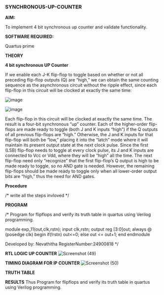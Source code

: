 ### SYNCHRONOUS-UP-COUNTER

**AIM:**

To implement 4 bit synchronous up counter and validate functionality.

**SOFTWARE REQUIRED:**

Quartus prime

**THEORY**

**4 bit synchronous UP Counter**

If we enable each J-K flip-flop to toggle based on whether or not all preceding flip-flop outputs (Q) are “high,” we can obtain the same counting sequence as the asynchronous circuit without the ripple effect, since each flip-flop in this circuit will be clocked at exactly the same time:

![image](https://github.com/naavaneetha/SYNCHRONOUS-UP-COUNTER/assets/154305477/d5db3fa0-e413-404c-b80e-b2f39d82e7e8)


![image](https://github.com/naavaneetha/SYNCHRONOUS-UP-COUNTER/assets/154305477/52cb61eb-d04b-442d-810c-31185a68410b)

Each flip-flop in this circuit will be clocked at exactly the same time.
The result is a four-bit synchronous “up” counter. Each of the higher-order flip-flops are made ready to toggle (both J and K inputs “high”) if the Q outputs of all previous flip-flops are “high.”
Otherwise, the J and K inputs for that flip-flop will both be “low,” placing it into the “latch” mode where it will maintain its present output state at the next clock pulse.
Since the first (LSB) flip-flop needs to toggle at every clock pulse, its J and K inputs are connected to Vcc or Vdd, where they will be “high” all the time.
The next flip-flop need only “recognize” that the first flip-flop’s Q output is high to be made ready to toggle, so no AND gate is needed.
However, the remaining flip-flops should be made ready to toggle only when all lower-order output bits are “high,” thus the need for AND gates.

**Procedure**

/* write all the steps invloved */

**PROGRAM**

/* Program for flipflops and verify its truth table in quartus using Verilog programming. 

module exp_11(out,clk,rstn);
input clk,rstn;
output reg [3:0]out;
always @ (posedge clk)
begin 
    if(!rstn)
	   out<=0;
	 else 
	   out <= out+1;
end 
endmodule 

Developed by: Nevathitha 
RegisterNumber:24900818
*/

**RTL LOGIC UP COUNTER**
![Screenshot (49)](https://github.com/user-attachments/assets/4a454d63-bb43-4f7f-a45d-34a8c25b4b52)

**TIMING DIAGRAM FOR IP COUNTER**
![Screenshot (50)](https://github.com/user-attachments/assets/0fede740-baa4-4cd8-9fe8-c90fff59c26f)

**TRUTH TABLE**

**RESULTS**
Thus Program for flipflops and verify its truth table in quartus using Verilog programming. 
